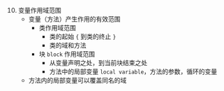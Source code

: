    10. 变量作用域范围
       - 变量（方法）产生作用的有效范围
         - 类作用域范围
             - 类的起始 `{` 到类的终止 `}`
             - 类的域和方法
         - 块 `block` 作用域范围
             - 从变量声明之处，到当前块结束之处
             - 方法中的局部变量 `local variable`，方法的参数，循环的变量
       - 方法内的局部变量可以覆盖同名的域